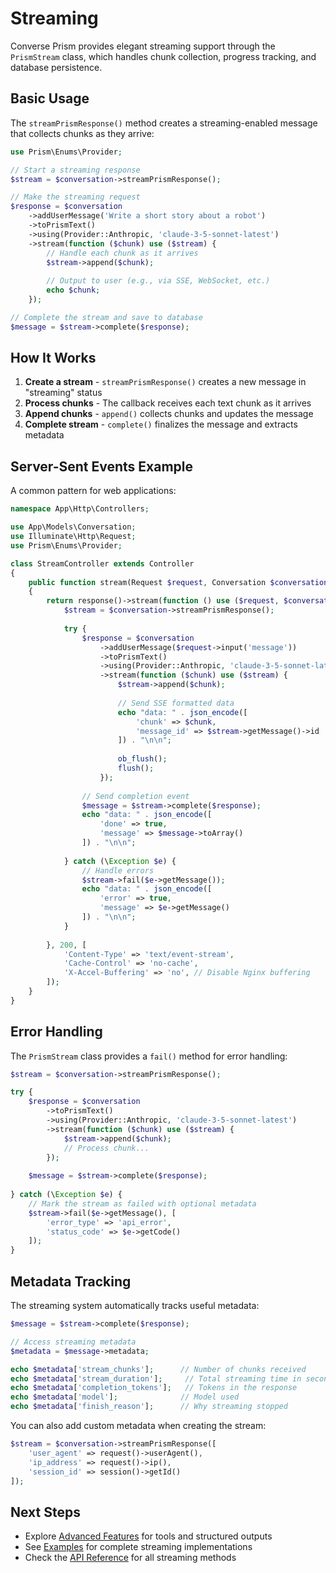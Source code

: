# Streaming

Converse Prism provides elegant streaming support through the `PrismStream` class, which handles chunk collection, progress tracking, and database persistence.

## Basic Usage

The `streamPrismResponse()` method creates a streaming-enabled message that collects chunks as they arrive:

```php
use Prism\Enums\Provider;

// Start a streaming response
$stream = $conversation->streamPrismResponse();

// Make the streaming request
$response = $conversation
    ->addUserMessage('Write a short story about a robot')
    ->toPrismText()
    ->using(Provider::Anthropic, 'claude-3-5-sonnet-latest')
    ->stream(function ($chunk) use ($stream) {
        // Handle each chunk as it arrives
        $stream->append($chunk);
        
        // Output to user (e.g., via SSE, WebSocket, etc.)
        echo $chunk;
    });

// Complete the stream and save to database
$message = $stream->complete($response);
```

## How It Works

1. **Create a stream** - `streamPrismResponse()` creates a new message in "streaming" status
2. **Process chunks** - The callback receives each text chunk as it arrives
3. **Append chunks** - `append()` collects chunks and updates the message
4. **Complete stream** - `complete()` finalizes the message and extracts metadata

## Server-Sent Events Example

A common pattern for web applications:

```php
namespace App\Http\Controllers;

use App\Models\Conversation;
use Illuminate\Http\Request;
use Prism\Enums\Provider;

class StreamController extends Controller
{
    public function stream(Request $request, Conversation $conversation)
    {
        return response()->stream(function () use ($request, $conversation) {
            $stream = $conversation->streamPrismResponse();
            
            try {
                $response = $conversation
                    ->addUserMessage($request->input('message'))
                    ->toPrismText()
                    ->using(Provider::Anthropic, 'claude-3-5-sonnet-latest')
                    ->stream(function ($chunk) use ($stream) {
                        $stream->append($chunk);
                        
                        // Send SSE formatted data
                        echo "data: " . json_encode([
                            'chunk' => $chunk,
                            'message_id' => $stream->getMessage()->id
                        ]) . "\n\n";
                        
                        ob_flush();
                        flush();
                    });
                
                // Send completion event
                $message = $stream->complete($response);
                echo "data: " . json_encode([
                    'done' => true,
                    'message' => $message->toArray()
                ]) . "\n\n";
                
            } catch (\Exception $e) {
                // Handle errors
                $stream->fail($e->getMessage());
                echo "data: " . json_encode([
                    'error' => true,
                    'message' => $e->getMessage()
                ]) . "\n\n";
            }
            
        }, 200, [
            'Content-Type' => 'text/event-stream',
            'Cache-Control' => 'no-cache',
            'X-Accel-Buffering' => 'no', // Disable Nginx buffering
        ]);
    }
}
```

## Error Handling

The `PrismStream` class provides a `fail()` method for error handling:

```php
$stream = $conversation->streamPrismResponse();

try {
    $response = $conversation
        ->toPrismText()
        ->using(Provider::Anthropic, 'claude-3-5-sonnet-latest')
        ->stream(function ($chunk) use ($stream) {
            $stream->append($chunk);
            // Process chunk...
        });
        
    $message = $stream->complete($response);
    
} catch (\Exception $e) {
    // Mark the stream as failed with optional metadata
    $stream->fail($e->getMessage(), [
        'error_type' => 'api_error',
        'status_code' => $e->getCode()
    ]);
}
```

## Metadata Tracking

The streaming system automatically tracks useful metadata:

```php
$message = $stream->complete($response);

// Access streaming metadata
$metadata = $message->metadata;

echo $metadata['stream_chunks'];      // Number of chunks received
echo $metadata['stream_duration'];     // Total streaming time in seconds
echo $metadata['completion_tokens'];   // Tokens in the response
echo $metadata['model'];              // Model used
echo $metadata['finish_reason'];      // Why streaming stopped
```

You can also add custom metadata when creating the stream:

```php
$stream = $conversation->streamPrismResponse([
    'user_agent' => request()->userAgent(),
    'ip_address' => request()->ip(),
    'session_id' => session()->getId()
]);
```

## Next Steps

- Explore [Advanced Features](advanced-features.md) for tools and structured outputs
- See [Examples](examples.md) for complete streaming implementations
- Check the [API Reference](api-reference.md) for all streaming methods 